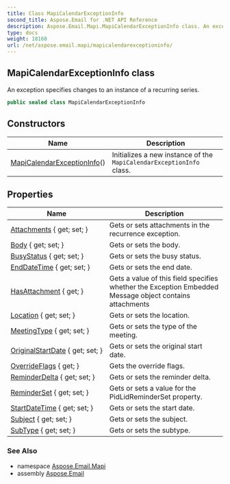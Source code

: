 ```yaml
---
title: Class MapiCalendarExceptionInfo
second_title: Aspose.Email for .NET API Reference
description: Aspose.Email.Mapi.MapiCalendarExceptionInfo class. An exception specifies changes to an instance of a recurring series
type: docs
weight: 18160
url: /net/aspose.email.mapi/mapicalendarexceptioninfo/
---
```

## MapiCalendarExceptionInfo class

An exception specifies changes to an instance of a recurring series.

```csharp
public sealed class MapiCalendarExceptionInfo
```

## Constructors

| Name | Description |
| --- | --- |
| [MapiCalendarExceptionInfo](mapicalendarexceptioninfo/)() | Initializes a new instance of the `MapiCalendarExceptionInfo` class. |

## Properties

| Name | Description |
| --- | --- |
| [Attachments](../../aspose.email.mapi/mapicalendarexceptioninfo/attachments/) { get; set; } | Gets or sets attachments in the recurrence exception. |
| [Body](../../aspose.email.mapi/mapicalendarexceptioninfo/body/) { get; set; } | Gets or sets the body. |
| [BusyStatus](../../aspose.email.mapi/mapicalendarexceptioninfo/busystatus/) { get; set; } | Gets or sets the busy status. |
| [EndDateTime](../../aspose.email.mapi/mapicalendarexceptioninfo/enddatetime/) { get; set; } | Gets or sets the end date. |
| [HasAttachment](../../aspose.email.mapi/mapicalendarexceptioninfo/hasattachment/) { get; } | Gets a value of this field specifies whether the Exception Embedded Message object contains attachments |
| [Location](../../aspose.email.mapi/mapicalendarexceptioninfo/location/) { get; set; } | Gets or sets the location. |
| [MeetingType](../../aspose.email.mapi/mapicalendarexceptioninfo/meetingtype/) { get; set; } | Gets or sets the type of the meeting. |
| [OriginalStartDate](../../aspose.email.mapi/mapicalendarexceptioninfo/originalstartdate/) { get; set; } | Gets or sets the original start date. |
| [OverrideFlags](../../aspose.email.mapi/mapicalendarexceptioninfo/overrideflags/) { get; } | Gets the override flags. |
| [ReminderDelta](../../aspose.email.mapi/mapicalendarexceptioninfo/reminderdelta/) { get; set; } | Gets or sets the reminder delta. |
| [ReminderSet](../../aspose.email.mapi/mapicalendarexceptioninfo/reminderset/) { get; set; } | Gets or sets a value for the PidLidReminderSet property. |
| [StartDateTime](../../aspose.email.mapi/mapicalendarexceptioninfo/startdatetime/) { get; set; } | Gets or sets the start date. |
| [Subject](../../aspose.email.mapi/mapicalendarexceptioninfo/subject/) { get; set; } | Gets or sets the subject. |
| [SubType](../../aspose.email.mapi/mapicalendarexceptioninfo/subtype/) { get; set; } | Gets or sets the subtype. |

### See Also

* namespace [Aspose.Email.Mapi](../../aspose.email.mapi/)
* assembly [Aspose.Email](../../)


